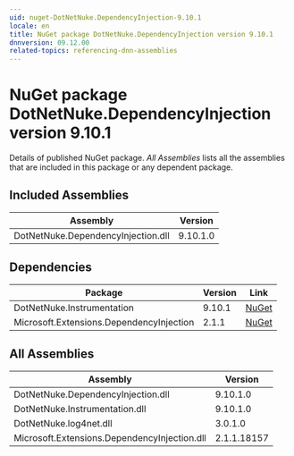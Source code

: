 ```yaml
---
uid: nuget-DotNetNuke.DependencyInjection-9.10.1
locale: en
title: NuGet package DotNetNuke.DependencyInjection version 9.10.1
dnnversion: 09.12.00
related-topics: referencing-dnn-assemblies
---
```


# NuGet package DotNetNuke.DependencyInjection version 9.10.1
Details of published NuGet package.
*All Assemblies* lists all the assemblies that are included in this package or any dependent package.

## Included Assemblies

|Assembly|Version|
|---|---|
|DotNetNuke.DependencyInjection.dll|9.10.1.0|

## Dependencies

|Package|Version|Link|
|---|---|---|
|DotNetNuke.Instrumentation|9.10.1|[NuGet](https://www.nuget.org/packages/DotNetNuke.Instrumentation/9.10.1)|
|Microsoft.Extensions.DependencyInjection|2.1.1|[NuGet](https://www.nuget.org/packages/Microsoft.Extensions.DependencyInjection/2.1.1)|

## All Assemblies

|Assembly|Version|
|---|---|
|DotNetNuke.DependencyInjection.dll|9.10.1.0|
|DotNetNuke.Instrumentation.dll|9.10.1.0|
|DotNetNuke.log4net.dll|3.0.1.0|
|Microsoft.Extensions.DependencyInjection.dll|2.1.1.18157|

